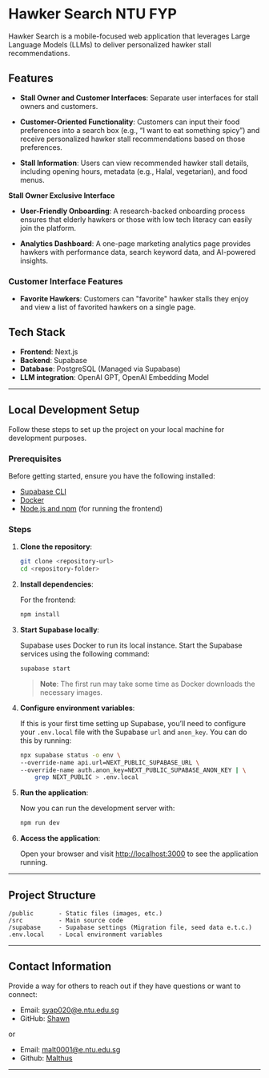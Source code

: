 # Hawker Search NTU FYP

Hawker Search is a mobile-focused web application that leverages Large Language Models (LLMs) to deliver personalized hawker stall recommendations.

## Features

- **Stall Owner and Customer Interfaces**: Separate user interfaces for stall owners and customers.

- **Customer-Oriented Functionality**: Customers can input their food preferences into a search box (e.g., “I want to eat something spicy”) and receive personalized hawker stall recommendations based on those preferences.

- **Stall Information**: Users can view recommended hawker stall details, including opening hours, metadata (e.g., Halal, vegetarian), and food menus.

**Stall Owner Exclusive Interface**

- **User-Friendly Onboarding**: A research-backed onboarding process ensures that elderly hawkers or those with low tech literacy can easily join the platform.

- **Analytics Dashboard**: A one-page marketing analytics page provides hawkers with performance data, search keyword data, and AI-powered insights.

### Customer Interface Features

- **Favorite Hawkers**: Customers can "favorite" hawker stalls they enjoy and view a list of favorited hawkers on a single page.

## Tech Stack

- **Frontend**: Next.js
- **Backend**: Supabase
- **Database**: PostgreSQL (Managed via Supabase)
- **LLM integration**: OpenAI GPT, OpenAI Embedding Model

---

## Local Development Setup

Follow these steps to set up the project on your local machine for development purposes.

### Prerequisites

Before getting started, ensure you have the following installed:

- [Supabase CLI](https://supabase.com/docs/guides/cli/getting-started)
- [Docker](https://www.docker.com/get-started)
- [Node.js and npm](https://nodejs.org/en/download/) (for running the frontend)

### Steps

1. **Clone the repository**:

   ```bash
   git clone <repository-url>
   cd <repository-folder>
   ```

2. **Install dependencies**:

   For the frontend:

   ```bash
   npm install
   ```

3. **Start Supabase locally**:

   Supabase uses Docker to run its local instance. Start the Supabase services using the following command:

   ```bash
   supabase start
   ```

   > **Note**: The first run may take some time as Docker downloads the necessary images.

4. **Configure environment variables**:

   If this is your first time setting up Supabase, you’ll need to configure your `.env.local` file with the Supabase `url` and `anon_key`. You can do this by running:

   ```bash
   npx supabase status -o env \
   --override-name api.url=NEXT_PUBLIC_SUPABASE_URL \
   --override-name auth.anon_key=NEXT_PUBLIC_SUPABASE_ANON_KEY | \
       grep NEXT_PUBLIC > .env.local
   ```

5. **Run the application**:

   Now you can run the development server with:

   ```bash
   npm run dev
   ```

6. **Access the application**:

   Open your browser and visit [http://localhost:3000](http://localhost:3000) to see the application running.

---

## Project Structure

```
/public       - Static files (images, etc.)
/src          - Main source code
/supabase     - Supabase settings (Migration file, seed data e.t.c.)
.env.local    - Local environment variables
```

---

## Contact Information

Provide a way for others to reach out if they have questions or want to connect:

- Email: syap020@e.ntu.edu.sg
- GitHub: [Shawn](https://github.com/your-username)

or

- Email: malt0001@e.ntu.edu.sg
- Github: [Malthus](https://github.com/malthusohtj)


---